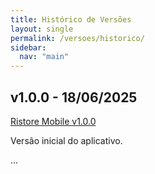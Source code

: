 ```yaml
---
title: Histórico de Versões
layout: single
permalink: /versoes/historico/
sidebar:
  nav: "main"
---
```


## v1.0.0 - 18/06/2025

[Ristore Mobile v1.0.0](/assets/versoes/v1.0/ristoremobile-v1.0.0.apk)

Versão inicial do aplicativo.

...
